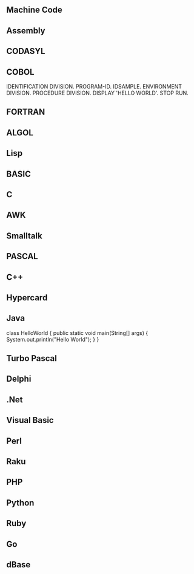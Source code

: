 ## Machine Code
## Assembly
## CODASYL
## COBOL

IDENTIFICATION DIVISION.
PROGRAM-ID. IDSAMPLE.
ENVIRONMENT DIVISION.
PROCEDURE DIVISION.
    DISPLAY 'HELLO WORLD'.
    STOP RUN.

## FORTRAN
## ALGOL
## Lisp
## BASIC
## C
## AWK
## Smalltalk
## PASCAL
## C++
## Hypercard
## Java

class HelloWorld {
    public static void main(String[] args) {
        System.out.println("Hello World"); 
    }
}

## Turbo Pascal
## Delphi
## .Net
## Visual Basic
## Perl
## Raku
## PHP
## Python
## Ruby
## Go
## dBase
